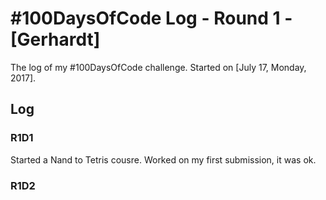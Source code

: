 # #100DaysOfCode Log - Round 1 - [Gerhardt]

The log of my #100DaysOfCode challenge. Started on [July 17, Monday, 2017].

## Log

### R1D1 
Started a Nand to Tetris cousre. Worked on my first submission, it was ok.

### R1D2
